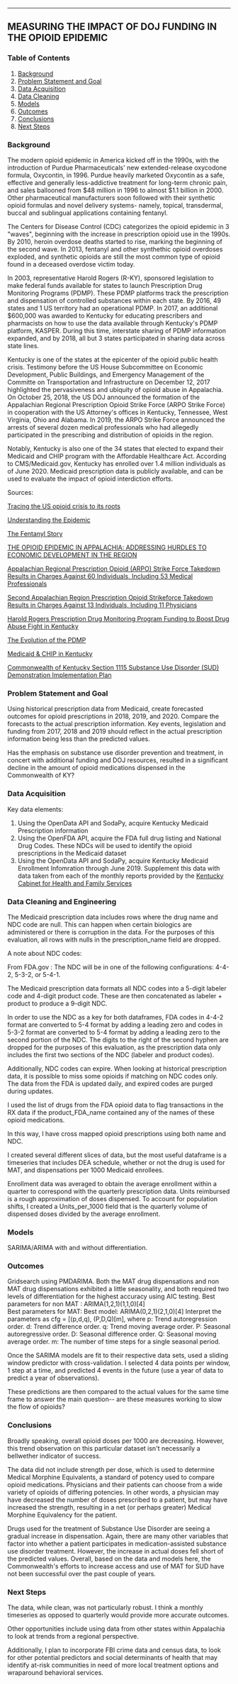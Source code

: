 
---
 ## <b>MEASURING THE IMPACT OF DOJ FUNDING IN THE OPIOID EPIDEMIC</b>

### Table of Contents
1. [Background](#background)
2. [Problem Statement and Goal](#goal)
3. [Data Acquisition](#acquisition)
4. [Data Cleaning](#cleaning)
5. [Models](#models)
6. [Outcomes](#outcomes)
7. [Conclusions](#conclusion)
8. [Next Steps](#next)


### Background <a id = 'background'></a>
The modern opioid epidemic in America kicked off in the 1990s, with the introduction of Purdue Pharmaceuticals' new extended-release oxycodone formula, Oxycontin, in 1996. Purdue heavily marketed Oxycontin as a safe, effective and generally less-addictive treatment for long-term chronic pain, and sales ballooned from $48 million in 1996 to almost $1.1 billion in 2000. Other pharmaceutical manufacturers soon followed with their synthetic opioid formulas and novel delivery systems- namely, topical, transdermal, buccal and sublingual applications containing fentanyl. 

The Centers for Disease Control (CDC) categorizes the opioid epidemic in 3 "waves", beginning with the increase in prescription opioid use in the 1990s. By 2010, heroin overdose deaths started to rise, marking the beginning of the second wave. In 2013, fentanyl and other synthethic opioid overdoses exploded, and synthetic opioids are still the most common type of opioid found in a deceased overdose victim today.

In 2003, representative Harold Rogers (R-KY), sponsored legislation to make federal funds available for states to launch Prescription Drug Monitoring Programs (PDMP). These PDMP platforms track the prescription and dispensation of controlled substances within each state.  By 2016, 49 states and 1 US territory had an operational PDMP. In 2017, an additional $600,000 was awarded to Kentucky for educating prescribers and pharmacists on how to use the data available through Kentucky's PDMP platform, KASPER. During this time, interstate sharing of PDMP information expanded, and by 2018, all but 3 states participated in sharing data across state lines. 

Kentucky is one of the states at the epicenter of the opioid public health crisis.  Testimony before the US House Subcommittee on Economic Development, Public Buildings, and Emergency Management of the Committe on Transportation and Infrastructure on December 12, 2017 highlighted the pervasiveness and ubiquity of opioid abuse in Appalachia. On October 25, 2018, the US DOJ announced the formation of the Appalachian Regional Prescription Opioid Strike Force (ARPO Strike Force) in cooperation with the US Attorney's offices in Kentucky, Tennessee, West Virginia, Ohio and Alabama. In 2019, the ARPO Strike Force announced the arrests of several dozen medical professionals who had allegedly participated in the prescribing and distribution of opioids in the region. 

Notably, Kentucky is also one of the 34 states that elected to expand their Medicaid and CHIP program with the Affordable Healthcare Act. According to CMS/Medicaid.gov, Kentucky has enrolled over 1.4 million individuals as of June 2020. Medicaid prescription data is publicly available, and can be used to evaluate the impact of opioid interdiction efforts.

Sources: 

[Tracing the US opioid crisis to its roots](https://www.nature.com/articles/d41586-019-02686-2)

[Understanding the Epidemic](https://www.cdc.gov/drugoverdose/epidemic/index.html)

[The Fentanyl Story](https://www.jpain.org/article/S1526-5900(14)00905-5/pdf)

[THE OPIOID EPIDEMIC IN APPALACHIA: ADDRESSING HURDLES TO ECONOMIC DEVELOPMENT IN THE REGION](https://www.govinfo.gov/content/pkg/CHRG-115hhrg29961/html/CHRG-115hhrg29961.htm)

[Appalachian Regional Prescription Opioid (ARPO) Strike Force Takedown Results in Charges Against 60 Individuals, Including 53 Medical Professionals](https://www.justice.gov/opa/pr/appalachian-regional-prescription-opioid-arpo-strike-force-takedown-results-charges-against)

[Second Appalachian Region Prescription Opioid Strikeforce Takedown Results in Charges Against 13 Individuals, Including 11 Physicians](https://www.justice.gov/opa/pr/second-appalachian-region-prescription-opioid-strikeforce-takedown-results-charges-against-13)

[Harold Rogers Prescription Drug Monitoring Program Funding to Boost Drug Abuse Fight in Kentucky](https://halrogers.house.gov/press-releases?ID=6377EF8F-F7E1-49A8-B6F3-9774485C8B3F)

[The Evolution of the PDMP](https://www.pharmacytimes.com/contributor/marilyn-bulloch-pharmd-bcps/2018/07/the-evolution-of-the-pdmp)

[Medicaid & CHIP in Kentucky](https://www.medicaid.gov/state-overviews/stateprofile.html?state=kentucky)


[Commonwealth of Kentucky Section 1115 Substance Use Disorder (SUD) Demonstration Implementation Plan](https://www.medicaid.gov/Medicaid-CHIP-Program-Information/By-Topics/Waivers/1115/downloads/ky/health/ky-health-sud-implement-protocol-apprvl-10052018.pdf)


### Problem Statement and Goal <a id = 'goal'></a>
Using historical prescription data from Medicaid, create forecasted outcomes for opioid prescriptions in 2018, 2019, and 2020. Compare the forecasts to the actual prescription information. Key events, legislation and funding from 2017, 2018 and 2019 should reflect in the actual prescription information being less than the predicted values. 

Has the emphasis on substance use disorder prevention and treatment, in concert with additional funding and DOJ resources, resulted in a significant decline in the amount of opioid medications dispensed in the Commonwealth of KY?



### Data Acquisition <a id = 'acquisition'></a>
Key data elements:
1. Using the OpenData API and SodaPy, acquire Kentucky Medicaid Prescription information
2. Using the OpenFDA API, acquire the FDA full drug listing and National Drug Codes. These NDCs will be used to identify the opioid prescriptions in the Medicaid dataset
3. Using the OpenData API and SodaPy, acquire Kentucky Medicaid Enrollment Infomration through June 2019. Supplement this data with data taken from each of the monthly reports provided by the [Kentucky Cabinet for Health and Family Services](https://chfs.ky.gov/agencies/dms/dafm/Pages/statistics.aspx)




### Data Cleaning and Engineering <a id = 'cleaning'></a>
The Medicaid prescription data includes rows where the drug name and NDC code are null. This can happen when certain biologics are administered or there is corruption in the data. For the purposes of this evaluation, all rows with nulls in the prescription_name field are dropped.

A note about NDC codes:

From FDA.gov : The NDC will be in one of the following configurations: 4-4-2, 5-3-2, or 5-4-1.    

The Medicaid prescription data formats all NDC codes into a 5-digit labeler code and 4-digit product code. These are then concatenated as labeler + product to produce a 9-digit NDC. 

In order to use the NDC as a key for both dataframes, FDA codes in 4-4-2 format are converted to 5-4 format by adding a leading zero and codes in 5-3-2 format are converted to 5-4 format by adding a leading zero to the second portion of the NDC. The digits to the right of the second hyphen are dropped for the purposes of this evaluation, as the prescription data only includes the first two sections of the NDC (labeler and product codes).

Additionally, NDC codes can expire. When looking at historical prescription data, it is possible to miss some opioids if matching on NDC codes only. The data from the FDA is updated daily, and expired codes are purged during updates. 

I used the list of drugs from the FDA opioid data to flag transactions in the RX data if the product_FDA_name contained any of the names of these opioid medications. 

In this way, I have cross mapped opioid prescriptions using both name and NDC. 

I created several different slices of data, but the most useful dataframe is a timeseries that includes DEA schedule, whether or not the drug is used for MAT, and dispensations per 1000 Medicaid enrollees.

Enrollment data was averaged to obtain the average enrollment within a quarter to correspond with the quarterly prescription data. Units reimbursed is a rough approximation of doses dispensed. To account for population shifts, I created a Units_per_1000 field that is the quarterly volume of dispensed doses divided by the average enrollment.



### Models <a id = 'models'></a>

SARIMA/ARIMA with and without differentiation. 


### Outcomes<a id = 'outcomes'></a>
Gridsearch using PMDARIMA. Both the MAT drug dispensations and non MAT drug dispensations exhibited a little seasonality, and both required two levels of differentiation for the highest accuracy using AIC testing.
Best parameters for non MAT :  ARIMA(1,2,1)(1,1,0)[4]  
Best parameters for MAT: Best model:  ARIMA(0,2,1)(2,1,0)[4]
Interpret the parameters as cfg = [(p,d,q), (P,D,Q)[m], where p: Trend autoregression order. d: Trend difference order. q: Trend moving average order.
P: Seasonal autoregressive order. D: Seasonal difference order. Q: Seasonal moving average order. m: The number of time steps for a single seasonal period.

Once the SARIMA models are fit to their respective data sets, used a sliding window predictor with cross-validation. I selected 4 data points per window, 1 step at a time, and predicted 4 events in the future (use a year of data to predict a year of observations).

These predictions are then compared to the actual values for the same time frame to answer the main question-- are these measures working to slow the flow of opioids?


### Conclusions<a id = 'conclusion'></a>

Broadly speaking, overall opioid doses per 1000 are decreasing. However, this trend observation on this particular dataset isn't necessarily a bellwether indicator of success. 

The data did not include strength per dose, which is used to determine Medical Morphine Equivalents, a standard of potency used to compare opioid medications. Physicians and their patients can choose from a wide variety of opioids of differing potencies. In other words, a physician may have decreased the number of doses prescribed to a patient, but may have increased the strength, resulting in a net (or perhaps greater) Medical Morphine Equivalency for the patient.

Drugs used for the treatment of Substance Use Disorder are seeing a gradual increase in dispensation. Again, there are many other variables that factor into whether a patient participates in medication-assisted substance use disorder treatment. However, the increase in actual doses fell short of the predicted values. Overall, based on the data and models here, the Commonwealth's efforts to increase access and use of MAT for SUD have not been successful over the past couple of years.

### Next Steps<a id = 'next'></a>

The data, while clean, was not particularly robust. I think a monthly timeseries as opposed to quarterly would provide more accurate outcomes. 

Other opportunities include using data from other states within Appalachia to look at trends from a regional perspective.

Additionally, I plan to incorporate FBI crime data and census data, to look for other potential predictors and social determinants of health that may identify at-risk communities in need of more local treatment options and wraparound behavioral services. 







